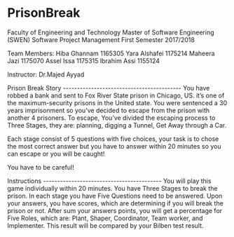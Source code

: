 # PrisonBreak
Faculty of Engineering and Technology
Master of Software Engineering (SWEN)
Software Project Management
First Semester 2017/2018

Team Members:
Hiba Ghannam 1165305
Yara Alshafei     1175214
Maheera Jazi  1175070
Assel Issa      1175315
Ibrahim Assi   1155124

Instructor: Dr.Majed Ayyad

Prison Break Story ------------------------------------------
You have robbed a bank and sent to Fox River State prison in Chicago, US. 
it’s one of the maximum-security prisons in the United state.
You were sentenced a 30 years imprisonment so you’ve decided to escape
from the prison with another 4 prisoners. To escape, You’ve divided the 
escaping process to Three Stages, they are: planning, digging a Tunnel,
Get Away through a Car.

Each stage consist of 5 questions with five choices, your task is to chose
the most correct answer but you have to answer within 20 minutes so you can
escape or you will be caught!

You have to be careful!

Instructions ------------------------------------------
You will play this game individually within 20 minutes. 
You have Three Stages to break the prison. In each stage you have Five Questions need to be answered.
Upon your answers, you have scores, which are determining if you will break the prison or not. 
After sum your answers points, you will get a percentage for Five Roles, which are: Plant, Shaper,
Coordinator, Team worker,  and  Implementer. This result will be compared by your Bilben test result.  
